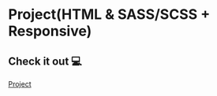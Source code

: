 # Project(HTML & SASS/SCSS + Responsive)

## Check it out 💻

[Project](https://pavelliashkevich.github.io/Project_3/)
